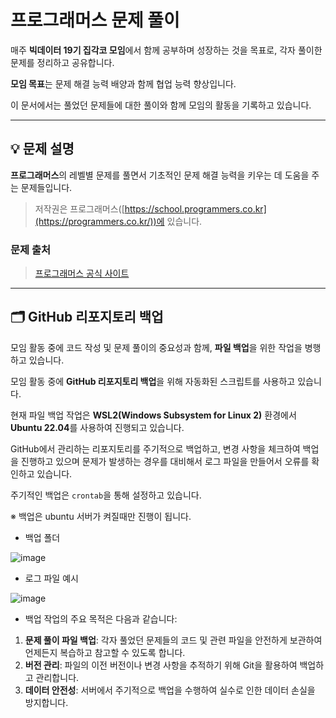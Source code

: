 # 프로그래머스 문제 풀이

매주 **빅데이터 19기 집각코 모임**에서 함께 공부하며 성장하는 것을 목표로, 각자 풀이한 문제를 정리하고 공유합니다.  

**모임 목표**는 문제 해결 능력 배양과 함께 협업 능력 향상입니다.

이 문서에서는 풀었던 문제들에 대한 풀이와 함께 모임의 활동을 기록하고 있습니다.

---

## 💡 문제 설명

**프로그래머스**의 레벨별 문제를 풀면서 기초적인 문제 해결 능력을 키우는 데 도움을 주는 문제들입니다.  

> 저작권은 프로그래머스([https://school.programmers.co.kr](https://programmers.co.kr/))에 있습니다.

### 문제 출처
> [프로그래머스 공식 사이트](https://school.programmers.co.kr)

---

## 🗂️ GitHub 리포지토리 백업

모임 활동 중에 코드 작성 및 문제 풀이의 중요성과 함께, **파일 백업**을 위한 작업을 병행하고 있습니다. 

모임 활동 중에 **GitHub 리포지토리 백업**을 위해 자동화된 스크립트를 사용하고 있습니다.

현재 파일 백업 작업은 **WSL2(Windows Subsystem for Linux 2)** 환경에서 **Ubuntu 22.04**를 사용하여 진행되고 있습니다.

GitHub에서 관리하는 리포지토리를 주기적으로 백업하고, 변경 사항을 체크하여 백업을 진행하고 있으며 문제가 발생하는 경우를 대비해서 로그 파일을 만들어서 오류를 확인하고 있습니다.

주기적인 백업은 `crontab`을 통해 설정하고 있습니다.

※ 백업은 ubuntu 서버가 켜질때만 진행이 됩니다.

 - 백업 폴더
   
 ![image](https://github.com/user-attachments/assets/f5cc968b-8f8e-4f12-b3d5-8f344511854b)



 - 로그 파일 예시
   
 ![image](https://github.com/user-attachments/assets/4b1d640f-0734-4dcc-a497-4daf59242378)




 - 백업 작업의 주요 목적은 다음과 같습니다:

1. **문제 풀이 파일 백업**: 각자 풀었던 문제들의 코드 및 관련 파일을 안전하게 보관하여 언제든지 복습하고 참고할 수 있도록 합니다.
2. **버전 관리**: 파일의 이전 버전이나 변경 사항을 추적하기 위해 Git을 활용하여 백업하고 관리합니다.
3. **데이터 안전성**: 서버에서 주기적으로 백업을 수행하여 실수로 인한 데이터 손실을 방지합니다.








